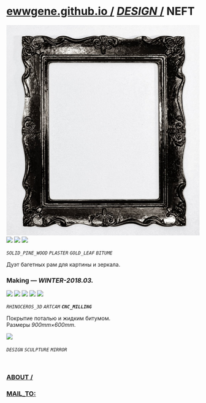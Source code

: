 ﻿
# [ewwgene.github.io /](https://ewwgene.github.io/) [_DESIGN_ /](https://ewwgene.github.io/DESIGN) NEFT

[![NEFT](/100.jpg)](https://ewwgene.github.io/NEFT/Carousel)<br> <a id="101" href="https://ewwgene.github.io/NEFT/Carousel/#101"><img src="https://ewwgene.github.io/NEFT/101.jpg" height="66"></a> <a id="102" href="https://ewwgene.github.io/NEFT/Carousel/#102"><img src="https://ewwgene.github.io/NEFT/102.jpg" height="66"></a> <a id="111" href="https://ewwgene.github.io/NEFT/Carousel/#111"><img src="https://ewwgene.github.io/NEFT/111.jpg" height="66"></a> <a id="text">&#160;</a>

_`SOLID_PINE_WOOD`_ _`PLASTER`_ _`GOLD_LEAF`_ _`BITUME`_ 

Дуэт багетных рам для картины и зеркала.

### Making — _WINTER-2018.03._
<a id="201m" href="https://ewwgene.github.io/NEFT/Carousel/#201m"><img src="https://ewwgene.github.io/NEFT/Making/201.jpg" height="66"></a> <a id="303m" href="https://ewwgene.github.io/NEFT/Carousel/#303m"><img src="https://ewwgene.github.io/NEFT/Making/303.jpg" height="66"></a> <a id="305m" href="https://ewwgene.github.io/NEFT/Carousel/#305m"><img src="https://ewwgene.github.io/NEFT/Making/305.jpg" height="66"></a> <a id="307m" href="https://ewwgene.github.io/NEFT/Carousel/#307m"><img src="https://ewwgene.github.io/NEFT/Making/307.jpg" height="66"></a> <a id="309m" href="https://ewwgene.github.io/NEFT/Carousel/#309m"><img src="https://ewwgene.github.io/NEFT/Making/309.jpg" height="66"></a>  

_`RHINOCEROS_3D`_ _`ARTCAM`_  _**`CNC_MILLING`**_ 

Покрытие поталью и жидким битумом.<br> Размеры _900mm&times;600mm_.

<a id="300" href="https://ewwgene.github.io/NEFT/Carousel/#300"><img src="https://ewwgene.github.io/NEFT/300.jpg" height="66"></a> 

_`DESIGN`_ _`SCULPTURE`_ _`MIRROR`_ 

<br> 

### [ABOUT /](https://ewwgene.github.io/ABOUT)
### [MAIL_TO:](mailto:r0cam@me.com)